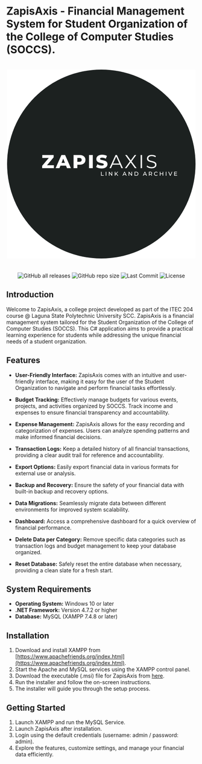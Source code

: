 # ZapisAxis - Financial Management System for Student Organization of the College of Computer Studies (SOCCS).

<br/>
<div align="center">
  <img width="500px" src="https://github.com/VoxDroid/FMS/blob/master/ZapisAxisL.png">
</div>
<br/>

<div align="center">
    <br>
    <img alt="GitHub all releases" src="https://img.shields.io/github/downloads/VoxDroid/FMS/total">
    <img alt="GitHub repo size" src="https://img.shields.io/github/repo-size/VoxDroid/FMS">
    <img alt="Last Commit" src="https://img.shields.io/github/last-commit/VoxDroid/FMS/human?style=flat-square&svg=true">
    <img alt="License" src="https://img.shields.io/github/license/VoxDroid/FMS/human?style=flat-square&svg=true">
</div>

## Introduction

Welcome to ZapisAxis, a college project developed as part of the ITEC 204 course @ Laguna State Polytechnic University SCC. ZapisAxis is a financial management system tailored for the Student Organization of the College of Computer Studies (SOCCS). This C# application aims to provide a practical learning experience for students while addressing the unique financial needs of a student organization.

## Features

- **User-Friendly Interface:** ZapisAxis comes with an intuitive and user-friendly interface, making it easy for the user of the Student Organization to navigate and perform financial tasks effortlessly.

- **Budget Tracking:** Effectively manage budgets for various events, projects, and activities organized by SOCCS. Track income and expenses to ensure financial transparency and accountability.

- **Expense Management:** ZapisAxis allows for the easy recording and categorization of expenses. Users can analyze spending patterns and make informed financial decisions.

- **Transaction Logs:** Keep a detailed history of all financial transactions, providing a clear audit trail for reference and accountability.

- **Export Options:** Easily export financial data in various formats for external use or analysis.

- **Backup and Recovery:** Ensure the safety of your financial data with built-in backup and recovery options.

- **Data Migrations:** Seamlessly migrate data between different environments for improved system scalability.

- **Dashboard:** Access a comprehensive dashboard for a quick overview of financial performance.

- **Delete Data per Category:** Remove specific data categories such as transaction logs and budget management to keep your database organized.

- **Reset Database:** Safely reset the entire database when necessary, providing a clean slate for a fresh start.


## System Requirements

- **Operating System:** Windows 10 or later
- **.NET Framework:** Version 4.7.2 or higher
- **Database:** MySQL (XAMPP 7.4.8 or later)

## Installation

1. Download and install XAMPP from [https://www.apachefriends.org/index.html](https://www.apachefriends.org/index.html).
2. Start the Apache and MySQL services using the XAMPP control panel.
3. Download the executable (.msi) file for ZapisAxis from [here](https://github.com/VoxDroid/FMS/releases).
4. Run the installer and follow the on-screen instructions.
5. The installer will guide you through the setup process.

## Getting Started

1. Launch XAMPP and run the MySQL Service.
2. Launch ZapisAxis after installation.
3. Login using the default credentials (username: admin / password: admin).
4. Explore the features, customize settings, and manage your financial data efficiently.
